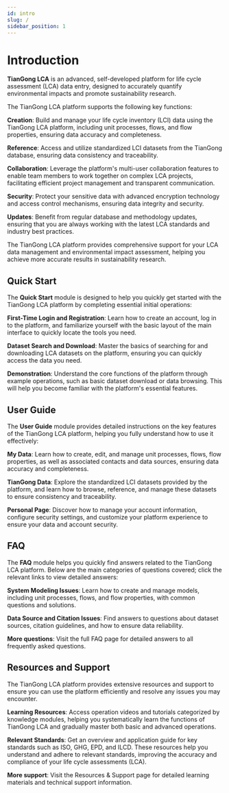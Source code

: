```yaml
---
id: intro
slug: /
sidebar_position: 1
---
```


# Introduction

**TianGong LCA** is an advanced, self-developed platform for life cycle assessment (LCA) data entry, designed to accurately quantify environmental impacts and promote sustainability research.

The TianGong LCA platform supports the following key functions:

  **Creation**: Build and manage your life cycle inventory (LCI) data using the TianGong LCA platform, including unit processes, flows, and flow properties, ensuring data accuracy and completeness.

  **Reference**: Access and utilize standardized LCI datasets from the TianGong database, ensuring data consistency and traceability.

  **Collaboration**: Leverage the platform's multi-user collaboration features to enable team members to work together on complex LCA projects, facilitating efficient project management and transparent communication.

  **Security**: Protect your sensitive data with advanced encryption technology and access control mechanisms, ensuring data integrity and security.

  **Updates**: Benefit from regular database and methodology updates, ensuring that you are always working with the latest LCA standards and industry best practices.

The TianGong LCA platform provides comprehensive support for your LCA data management and environmental impact assessment, helping you achieve more accurate results in sustainability research.

## Quick Start

The **Quick Start** module is designed to help you quickly get started with the TianGong LCA platform by completing essential initial operations:

  **First-Time Login and Registration**: Learn how to create an account, log in to the platform, and familiarize yourself with the basic layout of the main interface to quickly locate the tools you need.

  **Dataset Search and Download**: Master the basics of searching for and downloading LCA datasets on the platform, ensuring you can quickly access the data you need.

  **Demonstration**: Understand the core functions of the platform through example operations, such as basic dataset download or data browsing. This will help you become familiar with the platform's essential features.

## User Guide

The **User Guide** module provides detailed instructions on the key features of the TianGong LCA platform, helping you fully understand how to use it effectively:

  **My Data**: Learn how to create, edit, and manage unit processes, flows, flow properties, as well as associated contacts and data sources, ensuring data accuracy and completeness.

  **TianGong Data**: Explore the standardized LCI datasets provided by the platform, and learn how to browse, reference, and manage these datasets to ensure consistency and traceability.

  **Personal Page**: Discover how to manage your account information, configure security settings, and customize your platform experience to ensure your data and account security.

## FAQ

The **FAQ** module helps you quickly find answers related to the TianGong LCA platform. Below are the main categories of questions covered; click the relevant links to view detailed answers:

  **System Modeling Issues**: Learn how to create and manage models, including unit processes, flows, and flow properties, with common questions and solutions.

  **Data Source and Citation Issues**: Find answers to questions about dataset sources, citation guidelines, and how to ensure data reliability.

  **More questions**: Visit the full FAQ page for detailed answers to all frequently asked questions.

## Resources and Support

The TianGong LCA platform provides extensive resources and support to ensure you can use the platform efficiently and resolve any issues you may encounter.

  **Learning Resources**: Access operation videos and tutorials categorized by knowledge modules, helping you systematically learn the functions of TianGong LCA and gradually master both basic and advanced operations.

  **Relevant Standards**: Get an overview and application guide for key standards such as ISO, GHG, EPD, and ILCD. These resources help you understand and adhere to relevant standards, improving the accuracy and compliance of your life cycle assessments (LCA).

  **More support**: Visit the Resources & Support page for detailed learning materials and technical support information.
